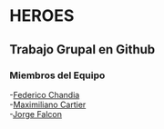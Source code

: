 # HEROES

## Trabajo Grupal en Github

### Miembros del Equipo

 
-[Federico Chandia](https://github.com//Federico-Chandia)  
-[Maximiliano Cartier](https://github.com/MaxiCartier)  
-[Jorge Falcon](https://github.com/Luckyjorge) 